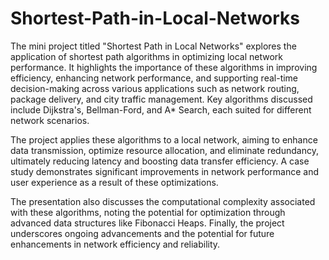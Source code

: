 # Shortest-Path-in-Local-Networks
The mini project titled "Shortest Path in Local Networks" explores the application of shortest path algorithms in optimizing local network performance. It highlights the importance of these algorithms in improving efficiency, enhancing network performance, and supporting real-time decision-making across various applications such as network routing, package delivery, and city traffic management. Key algorithms discussed include Dijkstra's, Bellman-Ford, and A* Search, each suited for different network scenarios.

The project applies these algorithms to a local network, aiming to enhance data transmission, optimize resource allocation, and eliminate redundancy, ultimately reducing latency and boosting data transfer efficiency. A case study demonstrates significant improvements in network performance and user experience as a result of these optimizations.

The presentation also discusses the computational complexity associated with these algorithms, noting the potential for optimization through advanced data structures like Fibonacci Heaps. Finally, the project underscores ongoing advancements and the potential for future enhancements in network efficiency and reliability.

